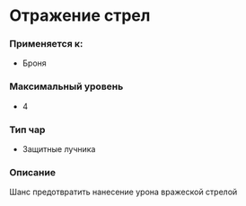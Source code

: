 # Отражение стрел

### Применяется к:

* Броня

### Максимальный уровень&#x20;

* 4

### Тип чар

* Защитные лучника

### Описание

Шанс предотвратить нанесение урона вражеской стрелой&#x20;
